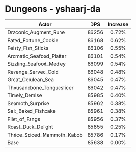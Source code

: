 # Dungeons - yshaarj-da
| Actor | DPS | Increase |
|---|:---:|:---:|
|Draconic_Augment_Rune|86256|0.72%|
|Fated_Fortune_Cookie|86168|0.62%|
|Feisty_Fish_Sticks|86106|0.55%|
|Aromatic_Seafood_Platter|86101|0.54%|
|Sizzling_Seafood_Medley|86099|0.54%|
|Revenge_Served_Cold|86048|0.48%|
|Great_Cerulean_Sea|86045|0.47%|
|Thousandbone_Tongueslicer|86042|0.47%|
|Timely_Demise|85985|0.40%|
|Seamoth_Surprise|85962|0.38%|
|Salt_Baked_Fishcake|85961|0.38%|
|Filet_of_Fangs|85956|0.37%|
|Roast_Duck_Delight|85855|0.25%|
|Thrice_Spiced_Mammoth_Kabob|85786|0.17%|
|Base|85638|0.00%|
